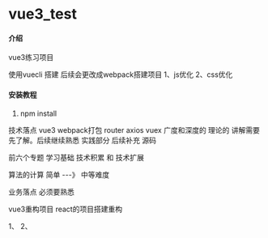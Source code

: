 # vue3_test

#### 介绍
vue3练习项目

使用vuecli 搭建
后续会更改成webpack搭建项目
1、js优化
2、css优化


#### 安装教程
1.  npm install


技术落点
vue3 webpack打包 router axios vuex 广度和深度的
理论的 讲解需要先了解。后续继续熟悉
实践部分 后续补充
源码



前六个专题 学习基础 
技术积累 和 技术扩展

算法的计算
简单  ---》  中等难度

业务落点 必须要熟悉

vue3重构项目
react的项目搭建重构

1、
2、
